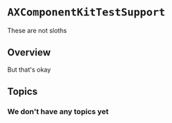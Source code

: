 # ``AXComponentKitTestSupport``

These are not sloths

## Overview

But that's okay

## Topics

### We don't have any topics yet
